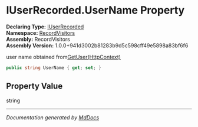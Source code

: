 ﻿<!--  
  <auto-generated>   
    The contents of this file were generated by a tool.  
    Changes to this file may be list if the file is regenerated  
  </auto-generated>   
-->

# IUserRecorded.UserName Property

**Declaring Type:** [IUserRecorded](../index.md)  
**Namespace:** [RecordVisitors](../../index.md)  
**Assembly:** RecordVisitors  
**Assembly Version:** 1.0.0+941d3002b81283b9d5c598cff49e5898a83bf6f6

user name obtained from[GetUser(HttpContext)](../../IRecordVisitorFunctions/methods/GetUser.md)

```csharp
public string UserName { get; set; }
```

## Property Value

string

___

*Documentation generated by [MdDocs](https://github.com/ap0llo/mddocs)*
